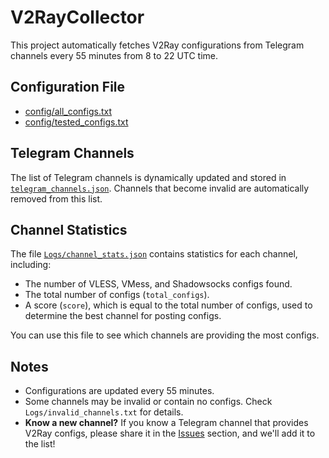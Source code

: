 # V2RayCollector

This project automatically fetches V2Ray configurations from Telegram channels every 55 minutes from 8 to 22 UTC time.



## Configuration File
- [config/all_configs.txt](https://skillfulelectro.github.io/V2RayCollector/Config/all_configs.txt)
- [config/tested_configs.txt](https://skillfulelectro.github.io/V2RayCollector/Config/tested_configs.txt)

## Telegram Channels

The list of Telegram channels is dynamically updated and stored in [`telegram_channels.json`](telegram_channels.json). Channels that become invalid are automatically removed from this list.

## Channel Statistics

The file [`Logs/channel_stats.json`](Logs/channel_stats.json) contains statistics for each channel, including:
- The number of VLESS, VMess, and Shadowsocks configs found.
- The total number of configs (`total_configs`).
- A score (`score`), which is equal to the total number of configs, used to determine the best channel for posting configs.

You can use this file to see which channels are providing the most configs.

## Notes

- Configurations are updated every 55 minutes.
- Some channels may be invalid or contain no configs. Check `Logs/invalid_channels.txt` for details.
- **Know a new channel?** If you know a Telegram channel that provides V2Ray configs, please share it in the [Issues](https://github.com/USERNAME/REPOSITORY/issues) section, and we'll add it to the list!
